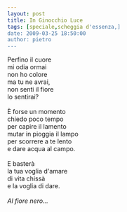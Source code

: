 ```yaml
---
layout: post
title: In Ginocchio Luce
tags: [speciale,scheggia d'essenza,]
date: 2009-03-25 18:50:00
author: pietro
---
```

Perfino il cuore<br/>mi odia ormai<br/>non ho colore<br/>ma tu ne avrai,<br/>non senti il fiore<br/>lo sentirai?<br/><br/>È forse un momento<br/>chiedo poco tempo<br/>per capire il lamento<br/>mutar in pioggia il lampo<br/>per scorrere a te lento<br/>e dare acqua al campo.<br/><br/>E basterà<br/>la tua voglia d'amare<br/>di vita chissà<br/>e la voglia di dare.<br/><br/><span style="font-style: italic">Al fiore nero...</span>
